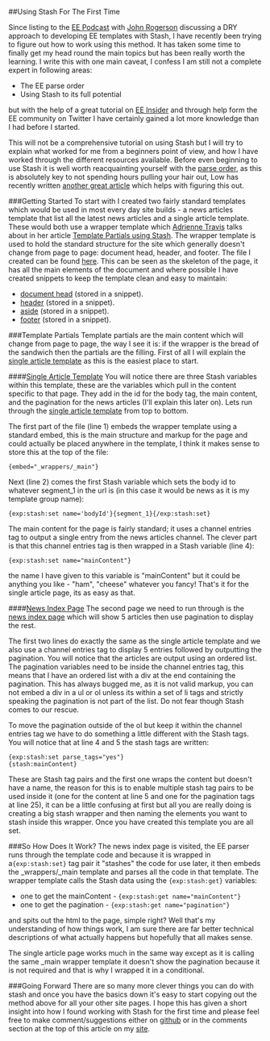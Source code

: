 ##Using Stash For The First Time

Since listing to the [EE Podcast][] with [John Rogerson][] discussing a DRY approach to developing EE templates with Stash, I have recently been trying to figure out how to work using this method. It has taken some time to finally get my head round the main topics but has been really worth the learning. I write this with one main caveat, I confess I am still not a complete expert in following areas:

* The EE parse order
* Using Stash to its full potential

but with the help of a great tutorial on [EE Insider][] and through help form the EE community on Twitter I have certainly gained a lot more knowledge than I had before I started.

This will not be a comprehensive tutorial on using Stash but I will try to explain what worked for me from a beginners point of view, and how I have worked through the different resources available. Before even beginning to use Stash it is well worth reacquainting yourself with the [parse order][], as this is absolutely key to not spending hours pulling your hair out, Low has recently written [another great article][] which helps with figuring this out.

###Getting Started
To start with I created two fairly standard templates which would be used in most every day site builds - a news articles template that list all the latest news articles and a single article template. These would both use a wrapper template which [Adrienne Travis][] talks about in her article [Template Partials using Stash][]. The wrapper template is used to hold the standard structure for the site which generally doesn't change from page to page: document head, header, and footer. The file I created can be found [here][]. This can be seen as the skeleton of the page, it has all the main elements of the document and where possible I have created snippets to keep the template clean and easy to maintain:

* [document head][]  (stored in a snippet).
* [header][] (stored in a snippet).
* [aside][] (stored in a snippet).
* [footer][] (stored in a snippet).

###Template Partials
Template partials are the main content which will change from page to page, the way I see it is: if the wrapper is the bread of the sandwich then the partials are the filling. First of all I will explain the [single article template][] as this is the easiest place to start.
 
####[Single Article Template][]
You will notice there are three Stash variables within this template, these are the variables which pull in the content specific to that page. They add in the id for the body tag, the main content, and the pagination for the news articles (I'll explain this later on).  Lets run through the [single article template][] from top to bottom.

The first part of the file (line 1) embeds the wrapper template using a standard embed, this is the main structure and markup for the page and could actually be placed anywhere in the template, I think it makes sense to store this at the top of the file:

	{embed="_wrappers/_main"}

Next (line 2) comes the first Stash variable which sets the body id to whatever segment_1 in the url is (in this case it would be news as it is my template group name):

	{exp:stash:set name='bodyId'}{segment_1}{/exp:stash:set}
	
The main content for the page is fairly standard; it uses a channel entries tag to output a single entry from the news articles channel. The clever part is that this channel entries tag is then wrapped in a Stash variable (line 4):

	{exp:stash:set name="mainContent"}

the name I have given to this variable is "mainContent" but it could be anything you like - "ham", "cheese" whatever you fancy!
That's it for the single article page, its as easy as that.

####[News Index Page][]
The second page we need to run through is the [news index page][] which will show 5 articles then use pagination to display the rest.

The first two lines do exactly the same as the single article template and we also use a channel entries tag to display 5 entries followed by outputting the pagination. You will notice that the articles are output using an ordered list. The pagination variables need to be inside the channel entries tag, this means that I have an ordered list with a div at the end containing the pagination. This has always bugged me, as it is not valid markup, you can not embed a div in a ul or ol unless its within a set of li tags and strictly speaking the pagination is not part of the list. Do not fear though Stash comes to our rescue.

To move the pagination outside of the ol but keep it within the channel entries tag we have to do something a little different with the Stash tags. You will notice that at line 4 and 5 the stash tags are written:

	{exp:stash:set parse_tags="yes"}
	{stash:mainContent}

These are Stash tag pairs and the first one wraps the content but doesn't have a name, the reason for this is to enable multiple stash tag pairs to be used inside it (one for the content at line 5 and one for the pagination tags at line 25), it can be a little confusing at first but all you are really doing is creating a big stash wrapper and then naming the elements you want to stash inside this wrapper. Once you have created this template you are all set.

###So How Does It Work?
The news index page is visited, the EE parser runs through the template code and because it is wrapped in a`{exp:stash:set}` tag pair it "stashes" the code for use later, it then embeds the _wrappers/_main template and parses all the code in that template. The wrapper template calls the Stash data using the `{exp:stash:get}` variables:

 * one to get the mainContent - `{exp:stash:get name="mainContent"}`
 * one to get the pagination - `{exp:stash:get name="pagination"}`

and spits out the html to the page, simple right? Well that's my understanding of how things work, I am sure there are far better technical descriptions of what actually happens but hopefully that all makes sense.

The single article page works much in the same way except as it is calling the same _main wrapper template it doesn't show the pagination because it is not required and that is why I wrapped it in a conditional.
  
###Going Forward
There are so many more clever things you can do with stash and once you have the basics down it's easy to start copying out the method above for all your other site pages. I hope this has given a short insight into how I found working with Stash for the first time and please feel free to make comment/suggestions either on [github][] or in the comments section at the top of this article on my [site][].

[EE Podcast]:http://ee-podcast.com/episodes/dry-techniques-with-ee
[EE Insider]:http://eeinsider.com/articles/template-partials-using-stash
[parse order]:http://loweblog.com/downloads/ee-parse-order.pdf
[another great article]:http://gotolow.com/blog/parse-order-and-low-variables
[Template Partials using Stash]:http://eeinsider.com/articles/template-partials-using-stash
[here]:https://github.com/expressionengine/stash-example/blob/master/_wrappers.group/_main.html
[document head]:https://github.com/expressionengine/stash-example/blob/master/snippets/sn_document_head.html
[header]:https://github.com/expressionengine/stash-example/blob/master/snippets/sn_header.html
[aside]:https://github.com/expressionengine/stash-example/blob/master/snippets/sn_aside.html
[footer]:https://github.com/expressionengine/stash-example/blob/master/snippets/sn_footer.html
[single article template]:https://github.com/expressionengine/stash-example/blob/master/news.group/article.html
[Single Article Template]:https://github.com/expressionengine/stash-example/blob/master/news.group/article.html
[single article template]:https://github.com/expressionengine/stash-example/blob/master/news.group/article.html
[The Single Article Template]:http://images.garethredfern.com/articles/stash-example-article.jpg
[News Index Page]:https://github.com/expressionengine/stash-example/blob/master/news.group/index.html
[news index page]:https://github.com/expressionengine/stash-example/blob/master/news.group/index.html
[The News Index Page]:http://images.garethredfern.com/articles/stash-example-news-index.jpg
[github]:https://github.com/expressionengine/stash-example
[John Rogerson]:http://iboxifoo.com
[Adrienne Travis]:http://twitter.com/#!/adrienneleigh
[site]:http://garethredfern.com/article/using-stash-for-the-first-time